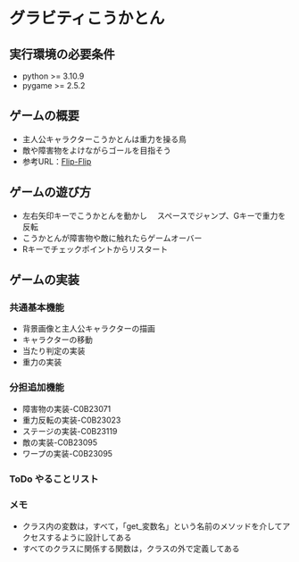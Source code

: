 # グラビティこうかとん

## 実行環境の必要条件
* python >= 3.10.9
* pygame >= 2.5.2

## ゲームの概要
* 主人公キャラクターこうかとんは重力を操る鳥
* 敵や障害物をよけながらゴールを目指そう
* 参考URL：[Flip-Flip](https://booth.pm/ja/items/2344925)

## ゲームの遊び方
* 左右矢印キーでこうかとんを動かし
　スペースでジャンプ、Gキーで重力を反転
* こうかとんが障害物や敵に触れたらゲームオーバー
* Rキーでチェックポイントからリスタート

## ゲームの実装
### 共通基本機能
* 背景画像と主人公キャラクターの描画
* キャラクターの移動
* 当たり判定の実装
* 重力の実装

### 分担追加機能
* 障害物の実装-C0B23071
* 重力反転の実装-C0B23023
* ステージの実装-C0B23119
* 敵の実装-C0B23095
* ワープの実装-C0B23095

### ToDo やることリスト

### メモ
* クラス内の変数は，すべて，「get_変数名」という名前のメソッドを介してアクセスするように設計してある
* すべてのクラスに関係する関数は，クラスの外で定義してある
